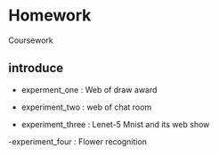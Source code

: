 # Homework

Coursework

## introduce

- experment_one : 
Web of draw award

- experiment_two : 
web of chat room

- experiment_three :
Lenet-5 Mnist and its web show

-experiment_four :
Flower recognition 
